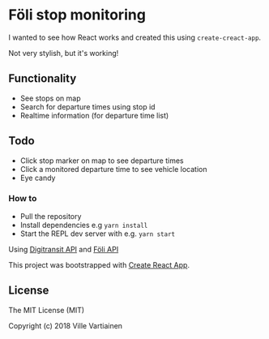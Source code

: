 # Föli stop monitoring

I wanted to see how React works and created this using `create-creact-app`.

Not very stylish, but it's working! 

## Functionality
- See stops on map
- Search for departure times using stop id
- Realtime information (for departure time list)

## Todo
- Click stop marker on map to see departure times
- Click a monitored departure time to see vehicle location
- Eye candy

### How to

- Pull the repository
- Install dependencies e.g `yarn install`
- Start the REPL dev server with e.g. `yarn start`

Using [Digitransit API](https://digitransit.fi/en/developers/) and [Föli API](http://data.foli.fi/doc/index)

This project was bootstrapped with [Create React App](https://github.com/facebookincubator/create-react-app).

## License
The MIT License (MIT)

Copyright (c) 2018 Ville Vartiainen